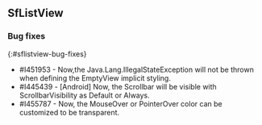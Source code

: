 ## SfListView

### Bug fixes
{:#sflistview-bug-fixes}

* \#I451953 - Now,the Java.Lang.IllegalStateException will not be thrown when defining the EmptyView implicit styling.
* \#I445439 - [Android] Now, the Scrollbar will be visible with ScrollbarVisibility as Default or Always.
* \#I455787 - Now, the MouseOver or PointerOver color can be customized to be transparent.

